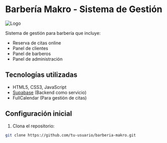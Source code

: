 # Barbería Makro - Sistema de Gestión

![Logo](assets/img/logo.png)

Sistema de gestión para barbería que incluye:
- Reserva de citas online
- Panel de clientes
- Panel de barberos
- Panel de administración

## Tecnologías utilizadas
- HTML5, CSS3, JavaScript
- [Supabase](https://supabase.com/) (Backend como servicio)
- FullCalendar (Para gestión de citas)

## Configuración inicial

1. Clona el repositorio:
```bash
git clone https://github.com/tu-usuario/barberia-makro.git